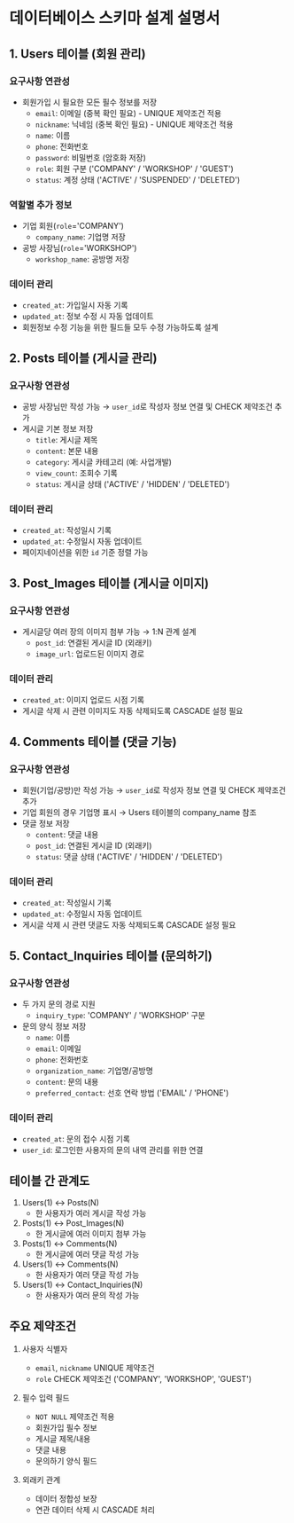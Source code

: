 # 데이터베이스 스키마 설계 설명서

## 1. Users 테이블 (회원 관리)

### 요구사항 연관성
- 회원가입 시 필요한 모든 필수 정보를 저장
  - `email`: 이메일 (중복 확인 필요) - UNIQUE 제약조건 적용
  - `nickname`: 닉네임 (중복 확인 필요) - UNIQUE 제약조건 적용
  - `name`: 이름
  - `phone`: 전화번호
  - `password`: 비밀번호 (암호화 저장)
  - `role`: 회원 구분 ('COMPANY' / 'WORKSHOP' / 'GUEST')
  - `status`: 계정 상태 ('ACTIVE' / 'SUSPENDED' / 'DELETED')

### 역할별 추가 정보
- 기업 회원(`role`='COMPANY')
  - `company_name`: 기업명 저장
- 공방 사장님(`role`='WORKSHOP')
  - `workshop_name`: 공방명 저장

### 데이터 관리
- `created_at`: 가입일시 자동 기록
- `updated_at`: 정보 수정 시 자동 업데이트
- 회원정보 수정 기능을 위한 필드들 모두 수정 가능하도록 설계

## 2. Posts 테이블 (게시글 관리)

### 요구사항 연관성
- 공방 사장님만 작성 가능 → `user_id`로 작성자 정보 연결 및 CHECK 제약조건 추가
- 게시글 기본 정보 저장
  - `title`: 게시글 제목
  - `content`: 본문 내용
  - `category`: 게시글 카테고리 (예: 사업개발)
  - `view_count`: 조회수 기록
  - `status`: 게시글 상태 ('ACTIVE' / 'HIDDEN' / 'DELETED')

### 데이터 관리
- `created_at`: 작성일시 기록
- `updated_at`: 수정일시 자동 업데이트
- 페이지네이션을 위한 `id` 기준 정렬 가능

## 3. Post_Images 테이블 (게시글 이미지)

### 요구사항 연관성
- 게시글당 여러 장의 이미지 첨부 가능 → 1:N 관계 설계
  - `post_id`: 연결된 게시글 ID (외래키)
  - `image_url`: 업로드된 이미지 경로

### 데이터 관리
- `created_at`: 이미지 업로드 시점 기록
- 게시글 삭제 시 관련 이미지도 자동 삭제되도록 CASCADE 설정 필요

## 4. Comments 테이블 (댓글 기능)

### 요구사항 연관성
- 회원(기업/공방)만 작성 가능 → `user_id`로 작성자 정보 연결 및 CHECK 제약조건 추가
- 기업 회원의 경우 기업명 표시 → Users 테이블의 company_name 참조
- 댓글 정보 저장
  - `content`: 댓글 내용
  - `post_id`: 연결된 게시글 ID (외래키)
  - `status`: 댓글 상태 ('ACTIVE' / 'HIDDEN' / 'DELETED')

### 데이터 관리
- `created_at`: 작성일시 기록
- `updated_at`: 수정일시 자동 업데이트
- 게시글 삭제 시 관련 댓글도 자동 삭제되도록 CASCADE 설정 필요

## 5. Contact_Inquiries 테이블 (문의하기)

### 요구사항 연관성
- 두 가지 문의 경로 지원
  - `inquiry_type`: 'COMPANY' / 'WORKSHOP' 구분
- 문의 양식 정보 저장
  - `name`: 이름
  - `email`: 이메일
  - `phone`: 전화번호
  - `organization_name`: 기업명/공방명
  - `content`: 문의 내용
  - `preferred_contact`: 선호 연락 방법 ('EMAIL' / 'PHONE')

### 데이터 관리
- `created_at`: 문의 접수 시점 기록
- `user_id`: 로그인한 사용자의 문의 내역 관리를 위한 연결

## 테이블 간 관계도

1. Users(1) ↔ Posts(N)
   - 한 사용자가 여러 게시글 작성 가능
2. Posts(1) ↔ Post_Images(N)
   - 한 게시글에 여러 이미지 첨부 가능
3. Posts(1) ↔ Comments(N)
   - 한 게시글에 여러 댓글 작성 가능
4. Users(1) ↔ Comments(N)
   - 한 사용자가 여러 댓글 작성 가능
5. Users(1) ↔ Contact_Inquiries(N)
   - 한 사용자가 여러 문의 작성 가능

## 주요 제약조건

1. 사용자 식별자
   - `email`, `nickname` UNIQUE 제약조건
   - `role` CHECK 제약조건 ('COMPANY', 'WORKSHOP', 'GUEST')

2. 필수 입력 필드
   - `NOT NULL` 제약조건 적용
   - 회원가입 필수 정보
   - 게시글 제목/내용
   - 댓글 내용
   - 문의하기 양식 필드

3. 외래키 관계
   - 데이터 정합성 보장
   - 연관 데이터 삭제 시 CASCADE 처리